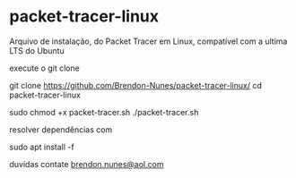 # packet-tracer-linux
Arquivo de instalação, do Packet Tracer em Linux, compatível com a ultima LTS do Ubuntu

execute o git clone 

git clone https://github.com/Brendon-Nunes/packet-tracer-linux/
cd packet-tracer-linux

sudo chmod +x packet-tracer.sh
./packet-tracer.sh

resolver dependências com

sudo apt install -f

duvidas contate 
brendon.nunes@aol.com

